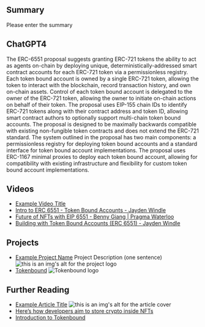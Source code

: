 ## Summary

Please enter the summary

## ChatGPT4

The ERC-6551 proposal suggests granting ERC-721 tokens the ability to act as agents on-chain by deploying unique, deterministically-addressed smart contract accounts for each ERC-721 token via a permissionless registry. Each token bound account is owned by a single ERC-721 token, allowing the token to interact with the blockchain, record transaction history, and own on-chain assets. Control of each token bound account is delegated to the owner of the ERC-721 token, allowing the owner to initiate on-chain actions on behalf of their token. The proposal uses EIP-155 chain IDs to identify ERC-721 tokens along with their contract address and token ID, allowing smart contract authors to optionally support multi-chain token bound accounts. The proposal is designed to be maximally backwards compatible with existing non-fungible token contracts and does not extend the ERC-721 standard. The system outlined in the proposal has two main components: a permissionless registry for deploying token bound accounts and a standard interface for token bound account implementations. The proposal uses ERC-1167 minimal proxies to deploy each token bound account, allowing for compatibility with existing infrastructure and flexibility for custom token bound account implementations.

## Videos

- [Example Video Title](https://www.youtube.com/watch?v=TDGq4aeevgY)
- [Intro to ERC 6551 - Token Bound Accounts - Jayden Windle](https://www.youtube.com/watch?v=6WoNRbkZOaU&t=736s)
- [Future of NFTs with EIP 6551 - Benny Giang | Pragma Waterloo](https://www.youtube.com/watch?v=RslP8MKLz8c)
- [Building with Token Bound Accounts (ERC 6551) - Jayden Windle](https://www.youtube.com/watch?v=lnli1dmKbVw)

## Projects

- [Example Project Name](https://xxxx.xxx/xxxxx) Project Description (one sentence) ![this is an img's alt for the project logo](https://xxxx.xxx/project-logo.xxx)
- [Tokenbound](https://tokenbound.org/) ![Tokenbound logo](https://github.com/lxdao-official/eipfun/assets/95468177/547625cf-46ec-4c46-84e4-c398a277389e)


## Further Reading

- [Example Article Title](https://xxxx.xxx/xxxxx) ![this is an img's alt for the article cover](https://xxxx.xxx/article-cover.xxx)
- [Here’s how developers aim to store crypto inside NFTs](https://cointelegraph.com/news/how-to-store-crypto-inside-nfts-erc-6551-interview)
- [Introduction to Tokenbound](https://docs.tokenbound.org/)
